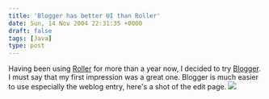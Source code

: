 ```yaml
---
title: 'Blogger has better UI than Roller'
date: Sun, 14 Nov 2004 22:31:35 +0000
draft: false
tags: [Java]
type: post
---
```


Having been using [Roller](http://www.rollerweblogger.org) for more than a year now, I decided to try [Blogger](http://www.blogger.com). I must say that my first impression was a great one. Blogger is much easier to use especially the weblog entry, here's a shot of the edit page. [![](http://jroller.com/resources/jmrodri/blogger.png)](http://jroller.com/resources/jmrodri/blogger.png)